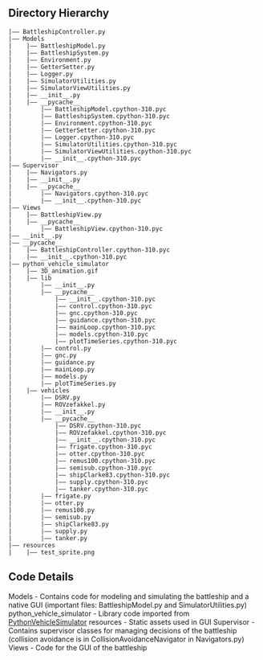 ## Directory Hierarchy
```
|—— BattleshipController.py
|—— Models
|    |—— BattleshipModel.py
|    |—— BattleshipSystem.py
|    |—— Environment.py
|    |—— GetterSetter.py
|    |—— Logger.py
|    |—— SimulatorUtilities.py
|    |—— SimulatorViewUtilities.py
|    |—— __init__.py
|    |—— __pycache__
|        |—— BattleshipModel.cpython-310.pyc
|        |—— BattleshipSystem.cpython-310.pyc
|        |—— Environment.cpython-310.pyc
|        |—— GetterSetter.cpython-310.pyc
|        |—— Logger.cpython-310.pyc
|        |—— SimulatorUtilities.cpython-310.pyc
|        |—— SimulatorViewUtilities.cpython-310.pyc
|        |—— __init__.cpython-310.pyc
|—— Supervisor
|    |—— Navigators.py
|    |—— __init__.py
|    |—— __pycache__
|        |—— Navigators.cpython-310.pyc
|        |—— __init__.cpython-310.pyc
|—— Views
|    |—— BattleshipView.py
|    |—— __pycache__
|        |—— BattleshipView.cpython-310.pyc
|—— __init__.py
|—— __pycache__
|    |—— BattleshipController.cpython-310.pyc
|    |—— __init__.cpython-310.pyc
|—— python_vehicle_simulator
|    |—— 3D_animation.gif
|    |—— lib
|        |—— __init__.py
|        |—— __pycache__
|            |—— __init__.cpython-310.pyc
|            |—— control.cpython-310.pyc
|            |—— gnc.cpython-310.pyc
|            |—— guidance.cpython-310.pyc
|            |—— mainLoop.cpython-310.pyc
|            |—— models.cpython-310.pyc
|            |—— plotTimeSeries.cpython-310.pyc
|        |—— control.py
|        |—— gnc.py
|        |—— guidance.py
|        |—— mainLoop.py
|        |—— models.py
|        |—— plotTimeSeries.py
|    |—— vehicles
|        |—— DSRV.py
|        |—— ROVzefakkel.py
|        |—— __init__.py
|        |—— __pycache__
|            |—— DSRV.cpython-310.pyc
|            |—— ROVzefakkel.cpython-310.pyc
|            |—— __init__.cpython-310.pyc
|            |—— frigate.cpython-310.pyc
|            |—— otter.cpython-310.pyc
|            |—— remus100.cpython-310.pyc
|            |—— semisub.cpython-310.pyc
|            |—— shipClarke83.cpython-310.pyc
|            |—— supply.cpython-310.pyc
|            |—— tanker.cpython-310.pyc
|        |—— frigate.py
|        |—— otter.py
|        |—— remus100.py
|        |—— semisub.py
|        |—— shipClarke83.py
|        |—— supply.py
|        |—— tanker.py
|—— resources
|    |—— test_sprite.png
```
## Code Details

Models - Contains code for modeling and simulating the battleship and a native GUI (important files: BattleshipModel.py and SimulatorUtilities.py)
python_vehicle_simulator - Library code imported from [PythonVehicleSimulator](https://github.com/cybergalactic/PythonVehicleSimulator)
resources - Static assets used in GUI
Supervisor - Contains supervisor classes for managing decisions of the battleship (collision avoidance is in CollisionAvoidanceNavigator in Navigators.py)
Views - Code for the GUI of the battleship

